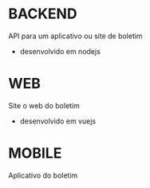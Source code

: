 # BACKEND
API para um aplicativo ou site de boletim
- desenvolvido em nodejs

# WEB
Site o web do boletim
- desenvolvido em vuejs

# MOBILE
Aplicativo do boletim
